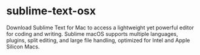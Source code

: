 # sublime-text-osx
Download Sublime Text for Mac to access a lightweight yet powerful editor for coding and writing. Sublime macOS supports multiple languages, plugins, split editing, and large file handling, optimized for Intel and Apple Silicon Macs.
